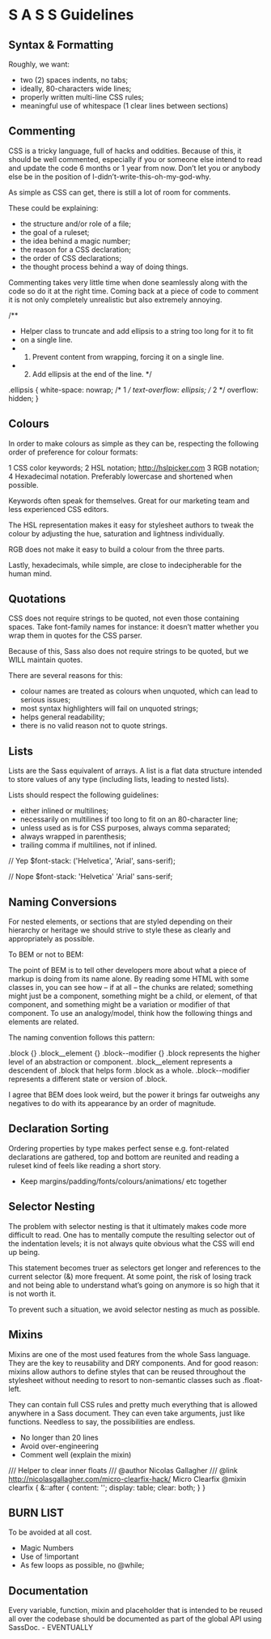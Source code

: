 S A S S Guidelines
==================


Syntax & Formatting
-------------------

Roughly, we want:

* two (2) spaces indents, no tabs;
* ideally, 80-characters wide lines;
* properly written multi-line CSS rules;
* meaningful use of whitespace (1 clear lines between sections)

Commenting
----------

CSS is a tricky language, full of hacks and oddities. Because of this, it should be well commented, especially if you or someone else intend to read and update the code 6 months or 1 year from now. Don’t let you or anybody else be in the position of I-didn’t-write-this-oh-my-god-why.

As simple as CSS can get, there is still a lot of room for comments.

These could be explaining:

* the structure and/or role of a file;
* the goal of a ruleset;
* the idea behind a magic number;
* the reason for a CSS declaration;
* the order of CSS declarations;
* the thought process behind a way of doing things.

Commenting takes very little time when done seamlessly along with the code so do it at the right time. Coming back at a piece of code to comment it is not only completely unrealistic but also extremely annoying.

/**
 * Helper class to truncate and add ellipsis to a string too long for it to fit
 * on a single line.
 * 1. Prevent content from wrapping, forcing it on a single line.
 * 2. Add ellipsis at the end of the line.
 */

.ellipsis {
  white-space: nowrap; /* 1 */
  text-overflow: ellipsis; /* 2 */
  overflow: hidden;
}

Colours
-------

In order to make colours as simple as they can be, respecting the following order of preference for colour formats:

1	CSS color keywords;
2	HSL notation; http://hslpicker.com
3	RGB notation;
4	Hexadecimal notation. Preferably lowercase and shortened when possible.

Keywords often speak for themselves. Great for our marketing team and less experienced CSS editors.

The HSL representation makes it easy for stylesheet authors to tweak the colour by adjusting the hue, saturation and lightness individually.

RGB does not make it easy to build a colour from the three parts.

Lastly, hexadecimals, while simple, are close to indecipherable for the human mind.

Quotations
----------

CSS does not require strings to be quoted, not even those containing spaces. Take font-family names for instance: it doesn’t matter whether you wrap them in quotes for the CSS parser.

Because of this, Sass also does not require strings to be quoted, but we WILL maintain quotes.

There are several reasons for this:

* colour names are treated as colours when unquoted, which can lead to serious issues;
* most syntax highlighters will fail on unquoted strings;
* helps general readability;
* there is no valid reason not to quote strings.

Lists
-----

Lists are the Sass equivalent of arrays. A list is a flat data structure intended to store values of any type (including lists, leading to nested lists).

Lists should respect the following guidelines:
* either inlined or multilines;
* necessarily on multilines if too long to fit on an 80-character line;
* unless used as is for CSS purposes, always comma separated;
* always wrapped in parenthesis;
* trailing comma if multilines, not if inlined.

// Yep
$font-stack: ('Helvetica', 'Arial', sans-serif);

// Nope
$font-stack: 'Helvetica' 'Arial' sans-serif;


Naming Conversions
------------------

For nested elements, or sections that  are styled depending on their hierarchy or
heritage we should strive to style these as clearly and appropriately as possible.

To BEM or not to BEM:

The point of BEM is to tell other developers more about what a piece of markup is doing from its name alone. By reading some HTML with some classes in, you can see how – if at all – the chunks are related; something might just be a component, something might be a child, or element, of that component, and something might be a variation or modifier of that component. To use an analogy/model, think how the following things and elements are related.

The naming convention follows this pattern:

.block {}
.block__element {}
.block--modifier {}
.block represents the higher level of an abstraction or component.
.block__element represents a descendent of .block that helps form .block as a whole.
.block--modifier represents a different state or version of .block.

I agree that BEM does look weird, but the power it brings far outweighs any negatives to do with its appearance by an order of magnitude.

Declaration Sorting
-------------------

Ordering properties by type makes perfect sense e.g. font-related declarations are gathered, top and bottom are reunited and reading a ruleset kind of feels like reading a short story.

* Keep margins/padding/fonts/colours/animations/ etc together

Selector Nesting
----------------

The problem with selector nesting is that it ultimately makes code more difficult to read. One has to mentally compute the resulting selector out of the indentation levels; it is not always quite obvious what the CSS will end up being.

This statement becomes truer as selectors get longer and references to the current selector (&) more frequent. At some point, the risk of losing track and not being able to understand what’s going on anymore is so high that it is not worth it.

To prevent such a situation, we avoid selector nesting as much as possible.

Mixins
------

Mixins are one of the most used features from the whole Sass language. They are the key to reusability and DRY components. And for good reason: mixins allow authors to define styles that can be reused throughout the stylesheet without needing to resort to non-semantic classes such as .float-left.

They can contain full CSS rules and pretty much everything that is allowed anywhere in a Sass document. They can even take arguments, just like functions. Needless to say, the possibilities are endless.

* No longer than 20 lines
* Avoid over-engineering
* Comment well (explain the mixin)

/// Helper to clear inner floats
/// @author Nicolas Gallagher
/// @link http://nicolasgallagher.com/micro-clearfix-hack/ Micro Clearfix
@mixin clearfix {
  &::after {
    content: '';
    display: table;
    clear: both;
  }
}

BURN LIST
---------

To be avoided at all cost.

* Magic Numbers
* Use of !important
* As few loops as possible, no @while;

Documentation
-------------

Every variable, function, mixin and placeholder that is intended to be reused all over the codebase should be documented as part of the global API using SassDoc. - EVENTUALLY

